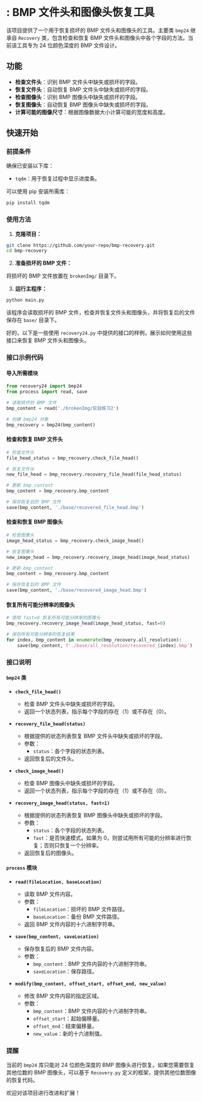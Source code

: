 # : BMP 文件头和图像头恢复工具

该项目提供了一个用于恢复损坏的 BMP 文件头和图像头的工具。主要类 `bmp24` 继承自 `Recovery` 类，包含检查和恢复 BMP 文件头和图像头中各个字段的方法。当前该工具专为 24 位颜色深度的 BMP 文件设计。

## 功能

- **检查文件头**：识别 BMP 文件头中缺失或损坏的字段。
- **恢复文件头**：自动恢复 BMP 文件头中缺失或损坏的字段。
- **检查图像头**：识别 BMP 图像头中缺失或损坏的字段。
- **恢复图像头**：自动恢复 BMP 图像头中缺失或损坏的字段。
- **计算可能的图像尺寸**：根据图像数据大小计算可能的宽度和高度。

## 快速开始

### 前提条件

确保已安装以下库：

- `tqdm`：用于恢复过程中显示进度条。

可以使用 pip 安装所需库：

```bash
pip install tqdm
```

### 使用方法

1. **克隆项目：**

```bash
git clone https://github.com/your-repo/bmp-recovery.git
cd bmp-recovery
```

2. **准备损坏的 BMP 文件：**

将损坏的 BMP 文件放置在 `brokenImg/` 目录下。

3. **运行主程序：**

```bash
python main.py
```

该程序会读取损坏的 BMP 文件，检查并恢复文件头和图像头，并将恢复后的文件保存在 `base/` 目录下。

好的，以下是一些使用 `recovery24.py` 中提供的接口的样例，展示如何使用这些接口来恢复 BMP 文件头和图像头。

### 接口示例代码

#### 导入所需模块

```python
from recovery24 import bmp24
from process import read, save

# 读取损坏的 BMP 文件
bmp_content = read('./brokenImg/实验练习2')

# 创建 bmp24 对象
bmp_recovery = bmp24(bmp_content)
```

#### 检查和恢复 BMP 文件头

```python
# 检查文件头
file_head_status = bmp_recovery.check_file_head()

# 恢复文件头
new_file_head = bmp_recovery.recovery_file_head(file_head_status)

# 更新 bmp_content
bmp_content = bmp_recovery.bmp_content

# 保存恢复后的 BMP 文件
save(bmp_content, './base/recovered_file_head.bmp')
```

#### 检查和恢复 BMP 图像头

```python
# 检查图像头
image_head_status = bmp_recovery.check_image_head()

# 恢复图像头
new_image_head = bmp_recovery.recovery_image_head(image_head_status)

# 更新 bmp_content
bmp_content = bmp_recovery.bmp_content

# 保存恢复后的 BMP 文件
save(bmp_content, './base/recovered_image_head.bmp')
```

#### 恢复所有可能分辨率的图像头

```python
# 使用 fast=0 恢复所有可能分辨率的图像头
bmp_recovery.recovery_image_head(image_head_status, fast=0)

# 保存所有可能分辨率的恢复结果
for index, bmp_content in enumerate(bmp_recovery.all_resolution):
    save(bmp_content, f'./base/all_resolution/recovered_{index}.bmp')
```

### 接口说明

#### `bmp24` 类

- **`check_file_head()`**

  - 检查 BMP 文件头中缺失或损坏的字段。
  - 返回一个状态列表，指示每个字段的存在（1）或不存在（0）。
- **`recovery_file_head(status)`**

  - 根据提供的状态列表恢复 BMP 文件头中缺失或损坏的字段。
  - 参数：
    - `status`：各个字段的状态列表。
  - 返回恢复后的文件头。
- **`check_image_head()`**

  - 检查 BMP 图像头中缺失或损坏的字段。
  - 返回一个状态列表，指示每个字段的存在（1）或不存在（0）。
- **`recovery_image_head(status, fast=1)`**

  - 根据提供的状态列表恢复 BMP 图像头中缺失或损坏的字段。
  - 参数：
    - `status`：各个字段的状态列表。
    - `fast`：是否快速模式。如果为 0，则尝试用所有可能的分辨率进行恢复；否则只恢复一个分辨率。
  - 返回恢复后的图像头。

#### `process` 模块

- **`read(fileLocation, baseLocation)`**

  - 读取 BMP 文件内容。
  - 参数：
    - `fileLocation`：损坏的 BMP 文件路径。
    - `baseLocation`：备份 BMP 文件路径。
  - 返回 BMP 文件内容的十六进制字符串。
- **`save(bmp_content, saveLocation)`**

  - 保存恢复后的 BMP 文件内容。
  - 参数：
    - `bmp_content`：BMP 文件内容的十六进制字符串。
    - `saveLocation`：保存路径。
- **`modify(bmp_content, offset_start, offset_end, new_value)`**

  - 修改 BMP 文件内容的指定区域。
  - 参数：
    - `bmp_content`：BMP 文件内容的十六进制字符串。
    - `offset_start`：起始偏移量。
    - `offset_end`：结束偏移量。
    - `new_value`：新的十六进制值。

### 提醒

当前的 `bmp24` 库只能对 24 位颜色深度的 BMP 图像头进行恢复。如果您需要恢复其他位数的 BMP 图像头，可以基于 `Recovery.py` 定义的框架，提供其他位数图像的恢复代码。

欢迎对该项目进行改进和扩展！
